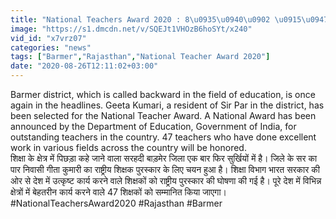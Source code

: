 ```yaml
---
title: "National Teachers Award 2020 : 8\u0935\u0940\u0902 \u0915\u0947 \u092c\u093e\u0926 \u0939\u094b \u0917\u0908 \u0925\u0940 \u0936\u093e\u0926\u0940, \u0905\u092c \u092e\u093f\u0932\u0947\u0917\u093e \u0936\u093f\u0915\u094d\u0937\u0915 \u0905\u0935\u093e\u0930\u094d\u0921 \u0935\u0928\u0907\u0902\u0921\u093f\u092f\u093e \u0939\u093f\u0902\u0926\u0940"
image: "https://s1.dmcdn.net/v/SQEJt1VHOzB6hoSYt/x240"
vid_id: "x7vrz07"
categories: "news"
tags: ["Barmer","Rajasthan","National Teacher Award 2020"]
date: "2020-08-26T12:11:02+03:00"
---
```

Barmer district, which is called backward in the field of education, is once again in the headlines. Geeta Kumari, a resident of Sir Par in the district, has been selected for the National Teacher Award. A National Award has been announced by the Department of Education, Government of India, for outstanding teachers in the country. 47 teachers who have done excellent work in various fields across the country will be honored.    <br>शिक्षा के क्षेत्र में पिछड़ा कहे जाने वाला सरहदी बाड़मेर जिला एक बार फिर सुर्खियों में है। जिले के सर का पार निवासी गीता कुमारी का राष्ट्रीय शिक्षक पुरस्कार के लिए चयन हुआ है। शिक्षा विभाग भारत सरकार की ओर से देश में उत्कृष्ट कार्य करने वाले शिक्षकों को राष्ट्रीय पुरस्कार की घोषणा की गई है। पूरे देश में विभिन्न क्षेत्रों में बेहतरीन कार्य करने वाले 47 शिक्षकों को सम्मानित किया जाएगा।    <br>#NationalTeachersAward2020 #Rajasthan #Barmer
